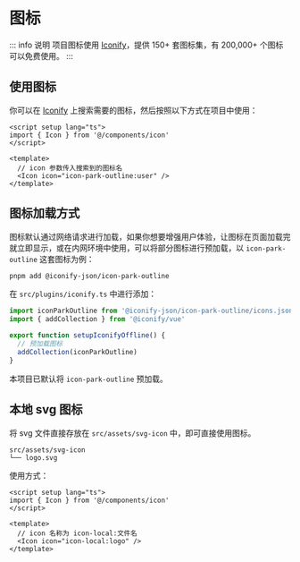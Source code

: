 # 图标

::: info 说明
项目图标使用 [Iconify](https://iconify.design)，提供 150+ 套图标集，有 200,000+ 个图标可以免费使用。
:::

## 使用图标
你可以在 [Iconify](https://icon-sets.iconify.design/) 上搜索需要的图标，然后按照以下方式在项目中使用：

``` vue
<script setup lang="ts">
import { Icon } from '@/components/icon'
</script>

<template>
  // icon 参数传入搜索到的图标名
  <Icon icon="icon-park-outline:user" />
</template>
```

## 图标加载方式
图标默认通过网络请求进行加载，如果你想要增强用户体验，让图标在页面加载完就立即显示，或在内网环境中使用，可以将部分图标进行预加载，以 `icon-park-outline` 这套图标为例：

```bash
pnpm add @iconify-json/icon-park-outline
```

在 `src/plugins/iconify.ts` 中进行添加：

``` ts
import iconParkOutline from '@iconify-json/icon-park-outline/icons.json'
import { addCollection } from '@iconify/vue'

export function setupIconifyOffline() {
  // 预加载图标
  addCollection(iconParkOutline)
}
```

本项目已默认将 `icon-park-outline` 预加载。

## 本地 svg 图标

将 svg 文件直接存放在 `src/assets/svg-icon` 中，即可直接使用图标。

``` text
src/assets/svg-icon
└── logo.svg
```

使用方式：
``` vue
<script setup lang="ts">
import { Icon } from '@/components/icon'
</script>

<template>
  // icon 名称为 icon-local:文件名
  <Icon icon="icon-local:logo" />
</template>
```
